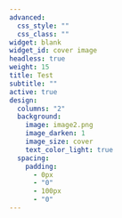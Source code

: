 ```yaml
---
advanced:
  css_style: ""
  css_class: ""
widget: blank
widget_id: cover image
headless: true
weight: 15
title: Test
subtitle: ""
active: true
design:
  columns: "2"
  background:
    image: image2.png
    image_darken: 1
    image_size: cover
    text_color_light: true
  spacing:
    padding:
      - 0px
      - "0"
      - 100px
      - "0"
---
```

